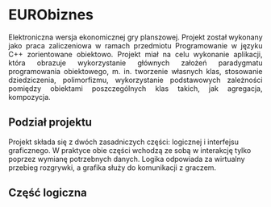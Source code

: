 # **EURObiznes**
<p align="justify">
Elektroniczna wersja ekonomicznej gry planszowej. Projekt został wykonany jako praca zaliczeniowa w ramach przedmiotu Programowanie w języku C++ zorientowane obiektowo.
Projekt miał na celu wykonanie aplikacji, która obrazuje wykorzystanie głównych założeń paradygmatu programowania obiektowego, m. in. tworzenie własnych klas, 
stosowanie dziedziczenia, polimorfizmu, wykorzystanie podstawowych zależności pomiędzy obiektami poszczególnych klas takich, jak agregacja, kompozycja.
</p>

## Podział projektu
Projekt składa się z dwóch zasadniczych części: logicznej i interfejsu graficznego. W praktyce obie części wchodzą ze sobą w interakcję tylko poprzez 
wymianę potrzebnych danych. Logika odpowiada za wirtualny przebieg rozgrywki, a grafika służy do komunikacji z graczem.

## Część logiczna
